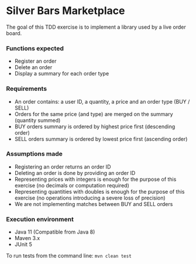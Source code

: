 # Silver Bars Marketplace

The goal of this TDD exercise is to implement a library used by a live order board.

### Functions expected
* Register an order
* Delete an order
* Display a summary for each order type

### Requirements
* An order contains: a user ID, a quantity, a price and an order type (BUY / SELL)
* Orders for the same price (and type) are merged on the summary (quantity summed)
* BUY orders summary is ordered by highest price first (descending order)
* SELL orders summary is ordered by lowest price first (ascending order)

### Assumptions made
* Registering an order returns an order ID
* Deleting an order is done by providing an order ID
* Representing prices with integers is enough for the purpose of this exercise (no decimals or computation required)
* Representing quantities with doubles is enough for the purpose of this exercise (no operations introducing a severe loss of precision)
* We are not implementing matches between BUY and SELL orders

### Execution environment
* Java 11 (Compatible from Java 8)
* Maven 3.x
* JUnit 5

To run tests from the command line: `mvn clean test`
